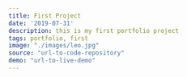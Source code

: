 ```yaml
---
title: First Project
date: '2019-07-31'
description: this is my first portfolio project
tags: portfolio, first
image: "./images/leo.jpg"
source: "url-to-code-repository"
demo: "url-to-live-demo"
---
```


